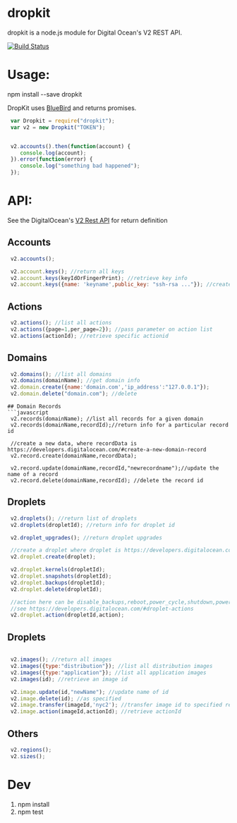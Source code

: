 dropkit
=======

dropkit is a node.js module for Digital Ocean's V2 REST API.

[![Build Status](https://travis-ci.org/wmira/dropkit.svg?branch=master)](https://travis-ci.org/wmira/dropkit)

# Usage:

npm install --save dropkit

DropKit uses [BlueBird](https://github.com/petkaantonov/bluebird) and returns promises.

```javascript
 var Dropkit = require("dropkit");
 var v2 = new Dropkit("TOKEN");


 v2.accounts().then(function(account) {
    console.log(account);
 }).error(function(error) {
    console.log("something bad happened");
 });
```

# API:

See the DigitalOcean's [V2 Rest API](https://developers.digitalocean.com/#introduction) for return definition

## Accounts

```javascript
 v2.accounts();

 v2.account.keys(); //return all keys
 v2.account.keys(keyIdOrFingerPrint); //retrieve key info
 v2.account.keys({name: 'keyname',public_key: "ssh-rsa ..."}); //create a new key


```

## Actions
```javascript
 v2.actions(); //list all actions
 v2.actions({page=1,per_page=2}); //pass parameter on action list
 v2.actions(actionId); //retrieve specific actionid

```
## Domains
```javascript
 v2.domains(); //list all domains
 v2.domains(domainName); //get domain info
 v2.domain.create({name:'domain.com','ip_address':"127.0.0.1"});
 v2.domain.delete("domain.com"); //delete
```

```
## Domain Records
```javascript
 v2.records(domainName); //list all records for a given domain
 v2.records(domainName,recordId);//return info for a particular record id

 //create a new data, where recordData is https://developers.digitalocean.com/#create-a-new-domain-record
 v2.record.create(domainName,recordData);

 v2.record.update(domainName,recordId,"newrecordname");//update the name of a record
 v2.record.delete(domainName,recordId); //delete the record id
```

## Droplets
```javascript
 v2.droplets(); //return list of droplets
 v2.droplets(dropletId); //return info for droplet id

 v2.droplet_upgrades(); //return droplet upgrades

 //create a droplet where droplet is https://developers.digitalocean.com/#create-a-new-droplet
 v2.droplet.create(droplet);

 v2.droplet.kernels(dropletId);
 v2.droplet.snapshots(dropletId);
 v2.droplet.backups(dropletId);
 v2.droplet.delete(dropletId);

 //action here can be disable_backups,reboot,power_cycle,shutdown,power_off,power_on,restore,password_reset ..etc
 //see https://developers.digitalocean.com/#droplet-actions
 v2.droplet.action(dropletId,action);

```
## Droplets
```javascript

 v2.images(); //return all images
 v2.images({type:"distribution"}); //list all distribution images
 v2.images({type:"application"}); //list all application images
 v2.images(id); //retrieve an image id

 v2.image.update(id,"newName"); //update name of id
 v2.image.delete(id); //as specified
 v2.image.transfer(imageId,'nyc2'); //transfer image id to specified region
 v2.image.action(imageId,actionId); //retrieve actionId

```

## Others
```javascript
 v2.regions();
 v2.sizes();
```

# Dev

1. npm install
2. npm test